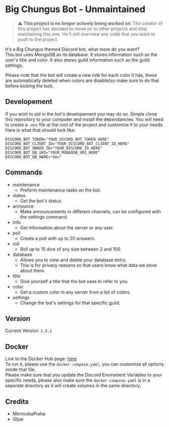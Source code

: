 # Big Chungus Bot - Unmaintained

> :warning: **This project is no longer actively being worked on**: The creator of this project has decided to move on to other projects and stop maintaining this one. He'll still overview any code that you want to push to the project.

It's a Big Chungus themed Discord bot, what more do you want?  
This bot uses MongoDB as its database. It stores information such as the user's title and color. It also stores guild information such as the guild settings.

Please note that the bot will create a new role for each color it has, these are automatically deleted when colors are disable(so make sure to do that before kicking the bot).

## Developement

If you wish to aid in the bot's developement you may do so. Simple clone this repository to your computer and install the dependancies. You will need to create a `.env` file at the root of the project and customize it to your needs. Here is what that should look like:

```.env
DISCORD_BOT_TOKEN="YOUR_DICORD_BOT_TOKEN_HERE"
DISCORD_BOT_CLIENT_ID="YOUR_DISCORD_BOT_CLIENT_ID_HERE"
DISCORD_BOT_OWNER_ID="YOUR_DISCORD_ID_HERE"
DISCORD_BOT_DB_URI="YOUR_MONGODB_URI_HERE"
DISCORD_BOT_DB_NAME="dev"
```

## Commands

-   maintenance
    -   Preform maintenance tasks on the bot.
-   status
    -   Get the bot's status.
-   announce
    -   Make announcements in different channels, can be configured with the settings command.
-   info
    -   Get information about the server or any user.
-   poll
    -   Create a poll with up to 20 answers.
-   roll
    -   Roll up to 15 dice of any size between 2 and 100.
-   database
    -   Allows you to view and delete your database entry.
    -   This is for privacy reasons so that users know what data we store about them.
-   title
    -   Give yourself a title that the bot uses to refer to you.
-   color
    -   Get a custom color in any server from a list of colors.
-   settings
    -   Change the bot's settings for that specific guild.

## Version

Current Version: `1.5.1`

## Docker

Link to the Docker Hub page: [here](https://hub.docker.com/repository/docker/mentoskapraha/big-chungus-bot)  
To run it, please use the `docker-compose.yaml`, you can customize all options inside that file.  
Please make sure that you update the Discord Enviroment Variables to your specific needs, please also make sure the `docker-compose.yaml` is in a seperate directory as it will create volumes in the same directory.

## Credits

-   MentoskaPraha
-   Gljue
